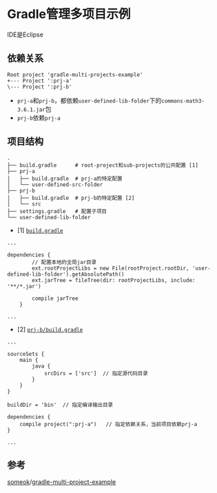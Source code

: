 # Gradle管理多项目示例

IDE是Eclipse

## 依赖关系

```
Root project 'gradle-multi-projects-example'
+--- Project ':prj-a'
\--- Project ':prj-b'
```

* `prj-a`和`prj-b`，都依赖`user-defined-lib-folder`下的`commons-math3-3.6.1.jar`包
* `prj-b`依赖`prj-a`

## 项目结构

```
.
├── build.gradle      # root-project和sub-projects的公共配置 [1]
├── prj-a
│   ├── build.gradle  # prj-a的特定配置
│   └── user-defined-src-folder
├── prj-b
│   ├── build.gradle  # prj-b的特定配置 [2]
│   └── src
├── settings.gradle   # 配置子项目
└── user-defined-lib-folder
```

* [1] [`build.gradle`](./build.gradle)

```
...

dependencies {
        // 配置本地的全局jar目录
        ext.rootProjectLibs = new File(rootProject.rootDir, 'user-defined-lib-folder').getAbsolutePath()
        ext.jarTree = fileTree(dir: rootProjectLibs, include: '**/*.jar')

        compile jarTree
    }

...
```

* [2] [`prj-b/build.gradle`](/prj-b/build.gradle)

```
...

sourceSets {
    main {
        java {
            srcDirs = ['src']  // 指定源代码目录
        }
    }
}

buildDir = 'bin'  // 指定编译输出目录

dependencies {
    compile project(":prj-a")   // 指定依赖关系，当前项目依赖prj-a
}

...
```

## 参考
[someok](https://github.com/someok)/[gradle-multi-project-example](https://github.com/someok/gradle-multi-project-example)

